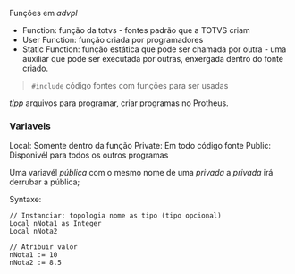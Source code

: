 Funções em *advpl*

- Function: função da totvs - fontes padrão que a TOTVS criam
- User Function: função criada por programadores
- Static Function: função estática que pode ser chamada por outra - uma auxiliar que pode ser executada por outras, enxergada dentro do fonte criado.

> `#include` código fontes com funções para ser usadas

*tlpp* arquivos para programar, criar programas no Protheus.

### Variaveis
Local: Somente dentro da função
Private: Em todo código fonte
Public: Disponivél para todos os outros programas

Uma variavél *pública* com o mesmo nome de uma *privada* a *privada* irá derrubar a pública;

Syntaxe:

```tlpp
// Instanciar: topologia nome as tipo (tipo opcional)
Local nNota1 as Integer
Local nNota2

// Atribuir valor
nNota1 := 10
nNota2 := 8.5
```

